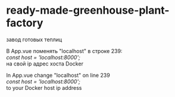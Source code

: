 # ready-made-greenhouse-plant-factory
завод готовых теплиц

В App.vue поменять "localhost" в строке 239:<br/>
<i>const host = 'localhost:8000';</i><br/>
на свой ip адрес хоста Docker

In App.vue change "localhost" on line 239<br/>
<i>const host = 'localhost:8000';</i><br/>
to your Docker host ip address
